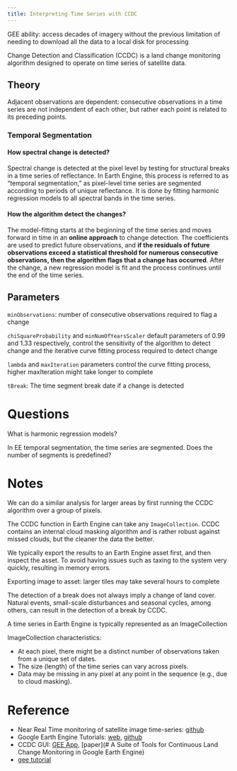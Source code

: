 ```yaml
---
title: Interpreting Time Series with CCDC
---
```

GEE ability: access decades of imagery without the previous limitation of needing to download all the data to a local disk for processing

Change Detection and Classification (CCDC) is a land change monitoring algorithm designed to operate on time series of satellite data.

## Theory

Adjacent observations are dependent: consecutive observations in a time series are not independent of each other, but rather each point is related to its preceding points.

### Temporal Segmentation 

#### How spectral change is detected?
Spectral change is detected at the pixel level by testing for structural breaks in a time series of reflectance. In Earth Engine, this process is referred to as “temporal segmentation,” as pixel-level time series are segmented according to periods of unique reflectance. It is done by fitting harmonic regression models to all spectral bands in the time series.

#### How the algorithm detect the changes?
The model-fitting starts at the beginning of the time series and moves forward in time in an **online approach** to change detection. The coefficients are used to predict future observations, and **if the residuals of future observations exceed a statistical threshold for numerous consecutive observations, then the algorithm flags that a change has occurred**. After the change, a new regression model is fit and the process continues until the end of the time series.

## Parameters

`minObservations`: number of consecutive observations required to flag a change

`chiSquareProbability` and `minNumOfYearsScaler` default parameters of 0.99 and 1.33 respectively, control the sensitivity of the algorithm to detect change and the iterative curve fitting process required to detect change

`lambda` and `maxIteration` parameters control the curve fitting process, higher maxIteration might take longer to complete

`tBreak`: The time segment break date if a change is detected

# Questions

What is harmonic regression models?

In EE temporal segmentation, the time series are segmented. Does the number of segments is predefined?

# Notes 

We can do a similar analysis for larger areas by first running the CCDC algorithm over a group of pixels.

The CCDC function in Earth Engine can take any `ImageCollection`. CCDC contains an internal cloud masking algorithm and is rather robust against missed clouds, but the cleaner the data the better.

We typically export the results to an Earth Engine asset first, and then inspect the asset. To avoid having issues such as taxing to the system very quickly, resulting in memory errors.

Exporting image to asset: larger tiles may take several hours to complete

The detection of a break does not always imply a change of land cover. Natural events, small-scale disturbances and seasonal cycles, among others, can result in the detection of a break by CCDC.

A time series in Earth Engine is typically represented as an ImageCollection

ImageCollection characteristics:
- At each pixel, there might be a distinct number of observations taken from a unique set of dates.
- The size (length) of the time series can vary across pixels.
- Data may be missing in any pixel at any point in the sequence (e.g., due to cloud masking).

# Reference

- Near Real Time monitoring of satellite image time-series: [github](https://github.com/ec-jrc/nrt?tab=EUPL-1.2-1-ov-file)
- Google Earth Engine Tutorials: [web](https://google-earth-engine.com/), [github](https://github.com/krishnakafle/gee-tutorials)
- CCDC GUI: [GEE App](https://parevalo_bu.users.earthengine.app/view/visualize-ccdc), [paper](# A Suite of Tools for Continuous Land Change Monitoring in Google Earth Engine)
- [gee tutorial](https://google-earth-engine.com/Interpreting-Image-Series/Interpreting-Time-Series-with-CCDC/)


